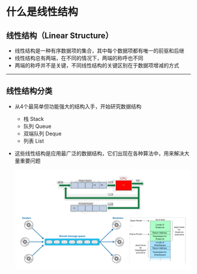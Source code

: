 # 什么是线性结构

## 线性结构（Linear Structure）

- 线性结构是一种有序数据项的集合，其中每个数据项都有唯一的前驱和后继
- 线性结构总有两端，在不同的情况下，两端的称呼也不同
- 两端的称呼并不是关键，不同线性结构的关键区别在于数据项增减的方式

---

## 线性结构分类

- 从4个最简单但功能强大的结构入手，开始研究数据结构
  - 栈 Stack
  - 队列 Queue
  - 双端队列 Deque
  - 列表 List

- 这些线性结构是应用最广泛的数据结构，它们出现在各种算法中，用来解决大量重要问题

  ![3.1.1](../00-素材资源/3.1.1.jpg)

